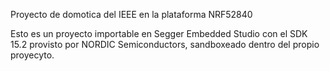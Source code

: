 Proyecto de domotica del IEEE en la plataforma NRF52840

Esto es un proyecto importable en Segger Embedded Studio con el SDK 15.2 provisto por NORDIC Semiconductors, sandboxeado dentro del propio proyecyto.
